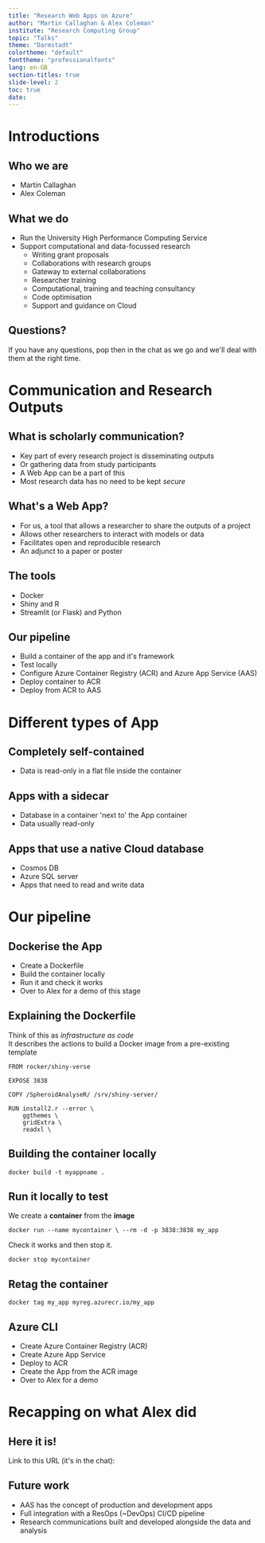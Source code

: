 ```yaml
---
title: "Research Web Apps on Azure"
author: "Martin Callaghan & Alex Coleman"
institute: "Research Computing Group"
topic: "Talks"
theme: "Darmstadt"
colortheme: "default"
fonttheme: "professionalfonts"
lang: en-GB
section-titles: true
slide-level: 2
toc: true
date:
---
```


# Introductions

## Who we are

* Martin Callaghan
* Alex Coleman

## What we do

* Run the University High Performance Computing Service
* Support computational and data-focussed research
    * Writing grant proposals
    * Collaborations with research groups
    * Gateway to external collaborations
    * Researcher training
    * Computational, training and teaching consultancy
    * Code optimisation
    * Support and guidance on Cloud

## Questions?

If you have any questions, pop then in the chat as we go and we'll deal with them at the right time.

# Communication and Research Outputs

## What is scholarly communication?

* Key part of every research project is disseminating outputs
* Or gathering data from study participants
* A Web App can be a part of this
* Most research data has no need to be kept *secure*

## What's a Web App?

* For us, a tool that allows a researcher to share the outputs of a project
* Allows other researchers to interact with models or data
* Facilitates open and reproducible research
* An adjunct to a paper or poster

## The tools

* Docker
* Shiny and R
* Streamlit (or Flask) and Python

## Our pipeline

* Build a container of the app and it's framework
* Test locally
* Configure Azure Container Registry (ACR) and Azure App Service (AAS)
* Deploy container to ACR
* Deploy from ACR to AAS

# Different types of App

## Completely self-contained

* Data is read-only in a flat file inside the container

## Apps with a sidecar

* Database in a container 'next to' the App container
* Data usually read-only

## Apps that use a native Cloud database

* Cosmos DB
* Azure SQL server
* Apps that need to read and write data

# Our pipeline

## Dockerise the App

* Create a Dockerfile
* Build the container locally
* Run it and check it works
* Over to Alex for a demo of this stage

## Explaining the Dockerfile

Think of this as *infrastructure as code*  
It describes the actions to build a Docker image from a pre-existing template

```
FROM rocker/shiny-verse

EXPOSE 3838

COPY /SpheroidAnalyseR/ /srv/shiny-server/

RUN install2.r --error \
    ggthemes \
    gridExtra \
    readxl \
```

## Building the container locally

`docker build -t myappname .`

## Run it locally to test

We create a **container** from the **image**

`docker run --name mycontainer \
--rm -d -p 3838:3838 my_app`

Check it works and then stop it.

`docker stop mycontainer`

## Retag the container

`docker tag my_app myreg.azurecr.io/my_app`

## Azure CLI

* Create Azure Container Registry (ACR)
* Create Azure App Service
* Deploy to ACR
* Create the App from the ACR image
* Over to Alex for a demo

# Recapping on what Alex did


## Here it is!

Link to this URL (it's in the chat):  

## Future work

* AAS has the concept of production and development apps
* Full integration with a ResOps (~DevOps) CI/CD pipeline
* Research communications built and developed alongside the data and analysis
